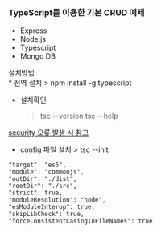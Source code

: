 ### TypeScript를 이용한 기본 CRUD 예제
* Express
* Node.js
* Typescript
* Mongo DB

<detail>
  <summary>설치방법</summary>
  * 전역 설치
    > npm install -g typescript
  
  * 설치확인
    > tsc --version
      tsc --help
  
 [security 오류 발생 시 참고](https://velog.io/@ysong0504/TypeScript-VSCode%EC%97%90%EC%84%9C-TS-Complier-%EC%84%A4%EC%B9%98-%EB%B0%8F-%EC%98%A4%EB%A5%98-%EB%B0%9C%EC%83%9D-%ED%95%B4%EA%B2%B0%ED%95%98%EA%B8%B0)

   * config 파일 설치
    > tsc --init
  ```
  "target": "es6",
  "module": "commonjs",
  "outDir": "./dist",
  "rootDir": "./src", 
  "strict": true,
  "moduleResolution": "node",   
  "esModuleInterop": true,
  "skipLibCheck": true,
  "forceConsistentCasingInFileNames": true
  ```
  
  
</deatil>
